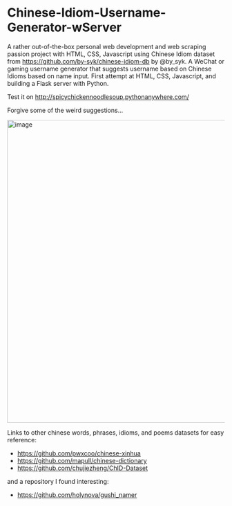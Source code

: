 # Chinese-Idiom-Username-Generator-wServer
A rather out-of-the-box personal web development and web scraping passion project with HTML, CSS, Javascript using Chinese Idiom dataset from https://github.com/by-syk/chinese-idiom-db by @by_syk. A WeChat or gaming username generator that suggests username based on Chinese Idioms based on name input. 
First attempt at HTML, CSS, Javascript, and building a Flask server with Python.

Test it on http://spicychickennoodlesoup.pythonanywhere.com/

Forgive some of the weird suggestions...

<img width="700" alt="image" src="https://user-images.githubusercontent.com/85361959/226549108-b6ad2df8-4dc6-4bc3-bea2-b427de0717e7.png">

Links to other chinese words, phrases, idioms, and poems datasets for easy reference:
- https://github.com/pwxcoo/chinese-xinhua
- https://github.com/mapull/chinese-dictionary
- https://github.com/chujiezheng/ChID-Dataset

and a repository I found interesting:
- https://github.com/holynova/gushi_namer
